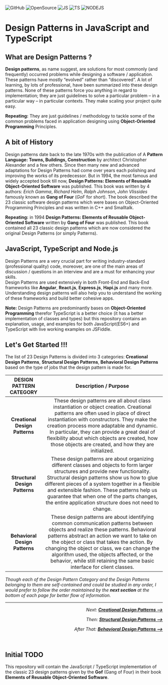 ![GitHub](https://img.shields.io/github/license/Yash-Handa/Design-Patterns-in-JavaScript-and-TypeScript?style=for-the-badge)
![OpenSource](https://img.shields.io/badge/Open%20Source-000000?style=for-the-badge&logo=github)
![JS](https://img.shields.io/badge/Made%20For%20JS-FFD23C?style=for-the-badge&logo=javascript&logoColor=ffffff)
![TS](https://img.shields.io/badge/Made%20For%20TS-007ACC?style=for-the-badge&logo=typescript)
![NODEJS](https://img.shields.io/badge/Made%20For%20Node.js-339933?style=for-the-badge&logo=node.js&logoColor=white)

# Design Patterns in JavaScript and TypeScript

## What are Design Patterns ?

**Design patterns**, as name suggest, are solutions for most commonly (and frequently) occurred problems while designing a software / application. These patterns have mostly “evolved” rather than “discovered”. A lot of learning, by lots of professional, have been summarized into these design patterns. None of these patterns force you anything in regard to implementation; they are just guidelines to solve a particular problem – in a particular way – in particular contexts. They make scaling your project quite easy.

**Repeating:** They are just guidelines / methodology to tackle some of the common problems faced in application designing using **Object-Oriented Programming** Principles.

## A bit of History

Design patterns date back to the late 1970s with the publication of A **Pattern Language: Towns, Buildings, Construction** by architect Christopher Alexander and a few others. Since then many new and advanced adaptations for Design Patterns had come over years each polishing and improving the works of its predecessor. But in 1994, the most famous and widely accepted book till now, **Design Patterns: Elements of Reusable Object-Oriented Software** was published. This book was written by 4 authors: *Erich Gamma*, *Richard Helm*, *Ralph Johnson*, *John Vlissides* famously known as **Gang of Four** (*GoF* for short). The book described the 23 classic software design patterns which were bases on Object-Oriented Programming Principles and was written in C++ and Smalltalk.

**Repeating:** in 1994 **Design Patterns: Elements of Reusable Object-Oriented Software** written by **Gang of Four** was published. This book contained all 23 classic design patterns which are now considered the original Design Patterns (or simply Patterns).

## JavaScript, TypeScript and Node.js

Design Patterns are a very crucial part for writing industry-standard (professional quality) code, moreover, are one of the main areas of discussion / questions in an interview and are a must for enhancing your skills.  
Design Patterns are used extensively in both Front-End and Back-End frameworks like **Angular**, **React.js**, **Express.js**, **Hapi.js** and many more. Understanding design patterns will also help you to understand the working of these frameworks and build better cohesive apps.

**Note:** Design Patterns are predominantly bases on **Object-Oriented Programming** therefor TypeScript is a better choice (it has a better implementation of classes and types) but this repository contains an explanation, usage, and examples for both JavaScript(ES6+) and TypeScript with live working examples on JSFiddle.

## Let's Get Started !!!

The list of 23 Design Patterns is divided into 3 categories: **Creational Design Patterns**, **Structural Design Patterns**, **Behavioral Design Patterns** based on the type of jobs that the design pattern is made for.

| **DESIGN PATTERN CATEGORY**    | **Description / Purpose** |
|:------------------------------:|:-------------------------:|
| **Creational Design Patterns** | These design patterns are all about class instantiation or object creation. Creational patterns are often used in place of direct instantiation with constructors. They make the creation process more adaptable and dynamic. In particular, they can provide a great deal of flexibility about which objects are created, how those objects are created, and how they are initialized.|
| **Structural Design Patterns** | These design patterns are about organizing different classes and objects to form larger structures and provide new functionality. Structural design patterns show us how to glue different pieces of a system together in a flexible and extensible fashion. These patterns help us guarantee that when one of the parts changes, the entire application structure does not need to change.|
| **Behavioral Design Patterns** | These design patterns are about identifying common communication patterns between objects and realize these patterns. Behavioral patterns abstract an action we want to take on the object or class that takes the action. By changing the object or class, we can change the algorithm used, the objects affected, or the behavior, while still retaining the same basic interface for client classes.|

*Though each of the Design Pattern Category and the Design Patterns belonging to them are self-contained and could be studied in any order, I would prefer to follow the order maintained by the **next section** at the bottom of each page for better flow of information.*

<hr>
<div>
  <p align="right"><i>Next: <a href="/Creational Design Patterns/README.md"><b>Creational Design Patterns --></b></a></i></p>
  <p align="right"><i>Then: <a href="/Structural Design Patterns/README.md"><b>Structural Design Patterns --></b></a></i></p>
  <p align="right"><i>After That: <a href="/Behavioral Design Patterns/README.md"><b>Behavioral Design Patterns --></b></a></i></p><br>
</div>

## Initial TODO

This repository will contain the JavaScript / TypeScript implementation of the classic 23 design patterns given by the **Gof** (Gang of Four) in their book **Elements of Reusable Object-Oriented Software**.
